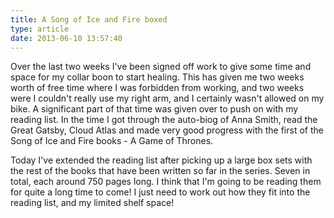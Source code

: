 ```yaml
---
title: A Song of Ice and Fire boxed
type: article
date: 2013-06-10 13:57:40
---
```

<p> Over the last two weeks I&#39;ve been signed off work to give some time and space for my collar boon to start healing. This has given me two weeks worth of free time where I was forbidden from working, and two weeks were I couldn&#39;t really use my right arm, and I certainly wasn&#39;t allowed on my bike. A significant part of that time was given over to push on with my reading list. In the time I got through the auto-biog of Anna Smith, read the Great Gatsby, Cloud Atlas and made very good progress with the first of the Song of Ice and Fire books - A Game of Thrones.</p><p> Today I&#39;ve extended the reading list after picking up a large box sets with the rest of the books that have been written so far in the series. Seven in total, each around 750 pages long. I think that I&#39;m going to be reading them for quite a long time to come! I just need to work out how they fit into the reading list, and my limited shelf space!</p>
